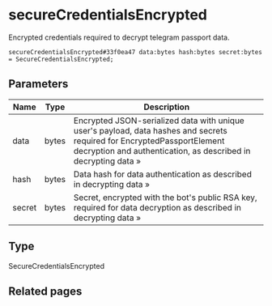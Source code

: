 # secureCredentialsEncrypted
Encrypted credentials required to decrypt telegram passport data.

```
secureCredentialsEncrypted#33f0ea47 data:bytes hash:bytes secret:bytes = SecureCredentialsEncrypted;
```

## Parameters
| Name | Type | Description |
| ---- | :----: | ----------- |
| data | bytes | Encrypted JSON-serialized data with unique user's payload, data hashes and secrets required for EncryptedPassportElement decryption and authentication, as described in decrypting data » |
| hash | bytes | Data hash for data authentication as described in decrypting data » |
| secret | bytes | Secret, encrypted with the bot's public RSA key, required for data decryption as described in decrypting data » |


## Type
SecureCredentialsEncrypted

## Related pages
